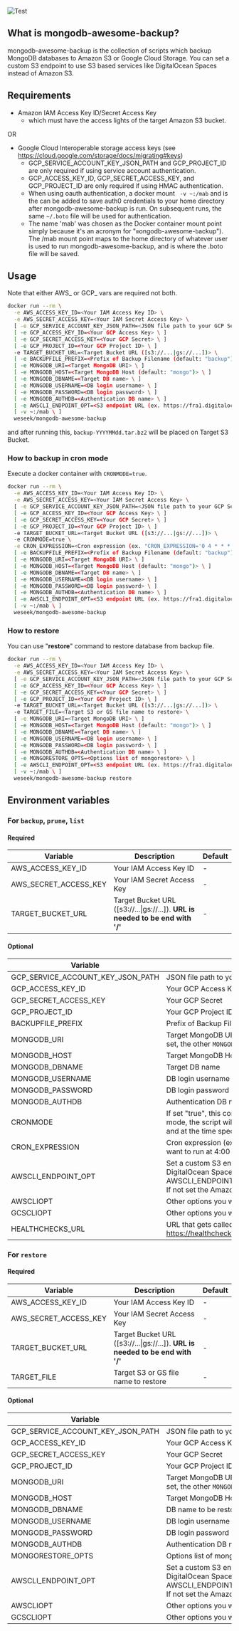![Test](https://github.com/weseek/mongodb-awesome-backup/workflows/Test/badge.svg)

What is mongodb-awesome-backup?
-------------------------------

mongodb-awesome-backup is the collection of scripts which backup MongoDB databases to Amazon S3 or Google Cloud Storage.
You can set a custom S3 endpoint to use S3 based services like DigitalOcean Spaces instead of Amazon S3.


Requirements
------------

* Amazon IAM Access Key ID/Secret Access Key
  * which must have the access lights of the target Amazon S3 bucket.

OR

* Google Cloud Interoperable storage access keys (see https://cloud.google.com/storage/docs/migrating#keys)
  * GCP_SERVICE_ACCOUNT_KEY_JSON_PATH and GCP_PROJECT_ID are only required if using service account authentication.
  * GCP_ACCESS_KEY_ID, GCP_SECRET_ACCESS_KEY, and GCP_PROJECT_ID are only required if using HMAC authentication.
  * When using oauth authentication, a docker mount ` -v ~:/mab` and is the can be added to save auth0 credentials to your home directory after mongodb-awesome-backup is run.  On subsequent runs, the same `~/.boto` file will be used for authentication.
  * The name 'mab' was chosen as the Docker container mount point simply because it's an acronym for "`m`ongodb-`a`wesome-`b`ackup").  The /mab mount point maps to the home directory of whatever user is used to run mongodb-awesome-backup, and is where the .boto file will be saved.

Usage
-----
Note that either AWS_ or GCP_ vars are required not both.

```bash
docker run --rm \
  -e AWS_ACCESS_KEY_ID=<Your IAM Access Key ID> \
  -e AWS_SECRET_ACCESS_KEY=<Your IAM Secret Access Key> \
  [ -e GCP_SERVICE_ACCOUNT_KEY_JSON_PATH=<JSON file path to your GCP Service Account Key> \ ]
  [ -e GCP_ACCESS_KEY_ID=<Your GCP Access Key> \ ]
  [ -e GCP_SECRET_ACCESS_KEY=<Your GCP Secret> \ ]
  [ -e GCP_PROJECT_ID=<Your GCP Project ID> \ ]
  -e TARGET_BUCKET_URL=<Target Bucket URL ([s3://...|gs://...])> \
  [ -e BACKUPFILE_PREFIX=<Prefix of Backup Filename (default: "backup") \ ]
  [ -e MONGODB_URI=<Target MongoDB URI> \ ]
  [ -e MONGODB_HOST=<Target MongoDB Host (default: "mongo")> \ ]
  [ -e MONGODB_DBNAME=<Target DB name> \ ]
  [ -e MONGODB_USERNAME=<DB login username> \ ]
  [ -e MONGODB_PASSWORD=<DB login password> \ ]
  [ -e MONGODB_AUTHDB=<Authentication DB name> \ ]
  [ -e AWSCLI_ENDPOINT_OPT=<S3 endpoint URL (ex. https://fra1.digitaloceanspaces.com)> \ ]
  [ -v ~:/mab \ ]
  weseek/mongodb-awesome-backup
```

and after running this, `backup-YYYYMMdd.tar.bz2` will be placed on Target S3 Bucket.

### How to backup in cron mode

Execute a docker container with `CRONMODE=true`.

```bash
docker run --rm \
  -e AWS_ACCESS_KEY_ID=<Your IAM Access Key ID> \
  -e AWS_SECRET_ACCESS_KEY=<Your IAM Secret Access Key> \
  [ -e GCP_SERVICE_ACCOUNT_KEY_JSON_PATH=<JSON file path to your GCP Service Account Key> \ ]
  [ -e GCP_ACCESS_KEY_ID=<Your GCP Access Key> \ ]
  [ -e GCP_SECRET_ACCESS_KEY=<Your GCP Secret> \ ]
  [ -e GCP_PROJECT_ID=<Your GCP Project ID> \ ]
  -e TARGET_BUCKET_URL=<Target Bucket URL ([s3://...|gs://...])> \
  -e CRONMODE=true \
  -e CRON_EXPRESSION=<Cron expression (ex. "CRON_EXPRESSION='0 4 * * *'" if you want to run at 4:00 every day)> \
  [ -e BACKUPFILE_PREFIX=<Prefix of Backup Filename (default: "backup") \ ]
  [ -e MONGODB_URI=<Target MongoDB URI> \ ]
  [ -e MONGODB_HOST=<Target MongoDB Host (default: "mongo")> \ ]
  [ -e MONGODB_DBNAME=<Target DB name> \ ]
  [ -e MONGODB_USERNAME=<DB login username> \ ]
  [ -e MONGODB_PASSWORD=<DB login password> \ ]
  [ -e MONGODB_AUTHDB=<Authentication DB name> \ ]
  [ -e AWSCLI_ENDPOINT_OPT=<S3 endpoint URL (ex. https://fra1.digitaloceanspaces.com)> \ ]
  [ -v ~:/mab \ ]
  weseek/mongodb-awesome-backup
```

### How to restore

You can use "**restore**" command to restore database from backup file.

```bash
docker run --rm \
  -e AWS_ACCESS_KEY_ID=<Your IAM Access Key ID> \
  -e AWS_SECRET_ACCESS_KEY=<Your IAM Secret Access Key> \
  [ -e GCP_SERVICE_ACCOUNT_KEY_JSON_PATH=<JSON file path to your GCP Service Account Key> \ ]
  [ -e GCP_ACCESS_KEY_ID=<Your GCP Access Key> \ ]
  [ -e GCP_SECRET_ACCESS_KEY=<Your GCP Secret> \ ]
  [ -e GCP_PROJECT_ID=<Your GCP Project ID> \ ]
  -e TARGET_BUCKET_URL=<Target Bucket URL ([s3://...|gs://...])> \
  -e TARGET_FILE=<Target S3 or GS file name to restore> \
  [ -e MONGODB_URI=<Target MongoDB URI> \ ]
  [ -e MONGODB_HOST=<Target MongoDB Host (default: "mongo")> \ ]
  [ -e MONGODB_DBNAME=<Target DB name> \ ]
  [ -e MONGODB_USERNAME=<DB login username> \ ]
  [ -e MONGODB_PASSWORD=<DB login password> \ ]
  [ -e MONGODB_AUTHDB=<Authentication DB name> \ ]
  [ -e MONGORESTORE_OPTS=<Options list of mongorestore> \ ]
  [ -e AWSCLI_ENDPOINT_OPT=<S3 endpoint URL (ex. https://fra1.digitaloceanspaces.com)> \ ]
  [ -v ~:/mab \ ]
  weseek/mongodb-awesome-backup restore
```


Environment variables
---------

### For `backup`, `prune`, `list`

#### Required

| Variable              | Description                                                                    | Default |
| --------------------- | ------------------------------------------------------------------------------ | ------- |
| AWS_ACCESS_KEY_ID     | Your IAM Access Key ID                                                         | -       |
| AWS_SECRET_ACCESS_KEY | Your IAM Secret Access Key                                                     | -       |
| TARGET_BUCKET_URL     | Target Bucket URL ([s3://...\|gs://...]). **URL is needed to be end with '/'** | -       |

#### Optional

| Variable                          | Description                                                                                                                                                                                               | Default  |
| --------------------------------- | --------------------------------------------------------------------------------------------------------------------------------------------------------------------------------------------------------- | -------- |
| GCP_SERVICE_ACCOUNT_KEY_JSON_PATH | JSON file path to your GCP Service Account Key                                                                                                                                                            | -        |
| GCP_ACCESS_KEY_ID                 | Your GCP Access Key                                                                                                                                                                                       | -        |
| GCP_SECRET_ACCESS_KEY             | Your GCP Secret                                                                                                                                                                                           | -        |
| GCP_PROJECT_ID                    | Your GCP Project ID                                                                                                                                                                                       | -        |
| BACKUPFILE_PREFIX                 | Prefix of Backup Filename                                                                                                                                                                                 | "backup" |
| MONGODB_URI                       | Target MongoDB URI (ex. `mongodb://mongodb?replicaSet=rs0`). If set, the other `MONGODB_*` variables will be ignored.                                                                                     | -        |
| MONGODB_HOST                      | Target MongoDB Host                                                                                                                                                                                       | "mongo"  |
| MONGODB_DBNAME                    | Target DB name                                                                                                                                                                                            | -        |
| MONGODB_USERNAME                  | DB login username                                                                                                                                                                                         | -        |
| MONGODB_PASSWORD                  | DB login password                                                                                                                                                                                         | -        |
| MONGODB_AUTHDB                    | Authentication DB name                                                                                                                                                                                    | -        |
| CRONMODE                          | If set "true", this container is executed in cron mode.  In cron mode, the script will be executed with the specified arguments and at the time specified by CRON_EXPRESSION.                             | "false"  |
| CRON_EXPRESSION                   | Cron expression (ex. "CRON_EXPRESSION=0 4 * * *" if you want to run at 4:00 every day)                                                                                                                    | -        |
| AWSCLI_ENDPOINT_OPT               | Set a custom S3 endpoint if you use a S3 based service like DigitalOcean Spaces. (ex. AWSCLI_ENDPOINT_OPT="https://fra1.digitaloceanspaces.com") If not set the Amazon S3 standard endpoint will be used. | -        |
| AWSCLIOPT                         | Other options you want to pass to `aws` command                                                                                                                                                           | -        |
| GCSCLIOPT                         | Other options you want to pass to `gsutil` command                                                                                                                                                        | -        |
| HEALTHCHECKS_URL                  | URL that gets called after a successful backup (eg. https://healthchecks.io)                                                                                                                              | -        |


### For `restore`

#### Required

| Variable              | Description                                                                    | Default |
| --------------------- | ------------------------------------------------------------------------------ | ------- |
| AWS_ACCESS_KEY_ID     | Your IAM Access Key ID                                                         | -       |
| AWS_SECRET_ACCESS_KEY | Your IAM Secret Access Key                                                     | -       |
| TARGET_BUCKET_URL     | Target Bucket URL ([s3://...\|gs://...]). **URL is needed to be end with '/'** | -       |
| TARGET_FILE           | Target S3 or GS file name to restore                                           | -       |

#### Optional

| Variable                          | Description                                                                                                                                                                                               | Default |
| --------------------------------- | --------------------------------------------------------------------------------------------------------------------------------------------------------------------------------------------------------- | ------- |
| GCP_SERVICE_ACCOUNT_KEY_JSON_PATH | JSON file path to your GCP Service Account Key                                                                                                                                                            | -       |
| GCP_ACCESS_KEY_ID                 | Your GCP Access Key                                                                                                                                                                                       | -       |
| GCP_SECRET_ACCESS_KEY             | Your GCP Secret                                                                                                                                                                                           | -       |
| GCP_PROJECT_ID                    | Your GCP Project ID                                                                                                                                                                                       | -       |
| MONGODB_URI                       | Target MongoDB URI (ex. `mongodb://mongodb?replicaSet=rs0`). If set, the other `MONGODB_*` variables will be ignored.                                                                                     | -       |
| MONGODB_HOST                      | Target MongoDB Host                                                                                                                                                                                       | "mongo" |
| MONGODB_DBNAME                    | DB name to be restored from backup                                                                                                                                                                        | -       |
| MONGODB_USERNAME                  | DB login username                                                                                                                                                                                         | -       |
| MONGODB_PASSWORD                  | DB login password                                                                                                                                                                                         | -       |
| MONGODB_AUTHDB                    | Authentication DB name                                                                                                                                                                                    | -       |
| MONGORESTORE_OPTS                 | Options list of mongorestore. (ex --drop)                                                                                                                                                                 | -       |
| AWSCLI_ENDPOINT_OPT               | Set a custom S3 endpoint if you use a S3 based service like DigitalOcean Spaces. (ex. AWSCLI_ENDPOINT_OPT="https://fra1.digitaloceanspaces.com") If not set the Amazon S3 standard endpoint will be used. | -       |
| AWSCLIOPT                         | Other options you want to pass to `aws` command                                                                                                                                                           | -       |
| GCSCLIOPT                         | Other options you want to pass to `gsutil` command                                                                                                                                                        | -       |
